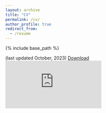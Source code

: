 ```yaml
---
layout: archive
title: "CV"
permalink: /cv/
author_profile: true
redirect_from:
  - /resume
---
```


{% include base_path %}

(last updated October, 2023) <u><a href="https://anchowdhury89.github.io/files/cv.pdf">Download</a></u>
<embed src="https://anchowdhury89.github.io/files/cv.pdf" type="application/pdf" />
